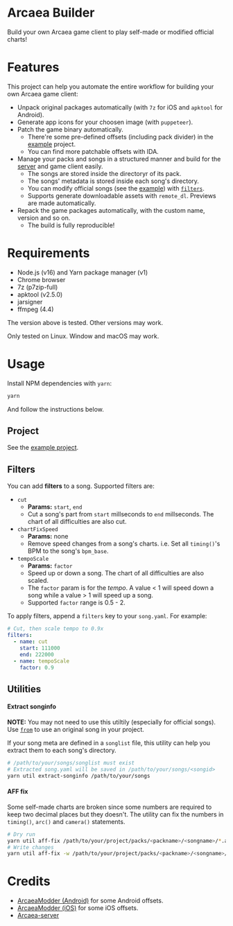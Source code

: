 # Arcaea Builder

Build your own Arcaea game client to play self-made or modified official charts!

# Features

This project can help you automate the entire workflow for building your own Arcaea game client:

* Unpack original packages automatically (with `7z` for iOS and `apktool` for Android).
* Generate app icons for your choosen image (with `puppeteer`).
* Patch the game binary automatically.
  * There're some pre-defined offsets (including pack divider) in the [example](example) project.
  * You can find more patchable offsets with IDA.
* Manage your packs and songs in a structured manner and build for the [server](https://github.com/Lost-MSth/Arcaea-server) and game client easily.
  * The songs are stored inside the directoryr of its pack.
  * The songs' metadata is stored inside each song's directory.
  * You can modify official songs (see the [example](example/packs/pack1/song1)) with [`filters`](#Filters).
  * Supports generate downloadable assets with `remote_dl`. Previews are made automatically.
* Repack the game packages automatically, with the custom name, version and so on.
  * The build is fully reproducible!

# Requirements

* Node.js (v16) and Yarn package manager (v1)
* Chrome browser
* 7z (p7zip-full)
* apktool (v2.5.0)
* jarsigner
* ffmpeg (4.4)

The version above is tested. Other versions may work.

Only tested on Linux. Window and macOS may work.

# Usage

Install NPM dependencies with `yarn`:

```bash
yarn
```

And follow the instructions below.

## Project

See the [example project](example).

## Filters

You can add **filters** to a song. Supported filters are:

* `cut`
  * **Params:** `start`, `end`
  * Cut a song's part from `start` millseconds to `end` millseconds. The chart of all difficulties are also cut.
* `chartFixSpeed`
  * **Params:** none
  * Remove speed changes from a song's charts. i.e. Set all `timing()`'s BPM to the song's `bpm_base`.
* `tempoScale`
  * **Params:** `factor`
  * Speed up or down a song. The chart of all difficulties are also scaled.
  * The `factor` param is for the *tempo*. A value < 1 will speed down a song while a value > 1 will speed up a song.
  * Supported `factor` range is 0.5 - 2.

To apply filters, append a `filters` key to your `song.yaml`. For example:

```yaml
# Cut, then scale tempo to 0.9x
filters:
  - name: cut
    start: 111000
    end: 222000
  - name: tempoScale
    factor: 0.9
```

## Utilities

#### Extract songinfo

**NOTE:** You may not need to use this utiltily (especially for official songs). Use [`from`](example/packs/pack1/song1) to use an original song in your project.

If your song meta are defined in a `songlist` file, this utility can help you extract them to each song's directory.

```bash
# /path/to/your/songs/songlist must exist
# Extracted song.yaml will be saved in /path/to/your/songs/<songid>
yarn util extract-songinfo /path/to/your/songs
```

#### AFF fix

Some self-made charts are broken since some numbers are required to keep two decimal places but they doesn't. The utility can fix the numbers in `timing()`, `arc()` and `camera()` statements.

```bash
# Dry run
yarn util aff-fix /path/to/your/project/packs/<packname>/<songname>/*.aff
# Write changes
yarn util aff-fix -w /path/to/your/project/packs/<packname>/<songname>/*.aff
```

# Credits

* [ArcaeaModder (Android)](https://github.com/ArcaeaMemory/ArcaeaModder) for some Android offsets.
* [ArcaeaModder (iOS)](https://github.com/c8763yee/ArcaeaModder) for some iOS offsets.
* [Arcaea-server](https://github.com/Lost-MSth/Arcaea-server)
